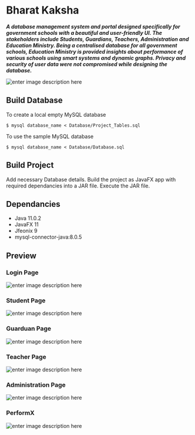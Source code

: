 
# Bharat Kaksha

***A database management system and portal designed specifically for government schools with a beautiful and user-friendly UI. The stakeholders include Students, Guardians, Teachers, Administration and Education Ministry. Being a centralised database for all government schools, Education Ministry is provided insights about performance of various schools using smart systems and dynamic graphs. Privacy and security of user data were not compromised while designing the database.***

![enter image description here](https://raw.githubusercontent.com/anuneetanand/Images/master/DBMS/BK-1.png)


## Build Database

To create a local empty MySQL database
```
$ mysql database_name < Database/Project_Tables.sql
```
To use the sample MySQL database
```
$ mysql database_name < Database/Database.sql
```

## Build Project

Add necessary Database details.
Build the project as JavaFX app with required dependancies into a JAR file.
Execute the JAR file.

## Dependancies

 -  Java 11.0.2
 - JavaFX 11
 - Jfeonix 9
 - mysql-connector-java:8.0.5

## Preview

### Login Page
![enter image description here](https://raw.githubusercontent.com/anuneetanand/Images/master/DBMS/BK-2.png)

### Student Page
![enter image description here](https://raw.githubusercontent.com/anuneetanand/Images/master/DBMS/BK-3.png)

### Guarduan Page
![enter image description here](https://raw.githubusercontent.com/anuneetanand/Images/master/DBMS/BK-4.png)

### Teacher Page
![enter image description here](https://raw.githubusercontent.com/anuneetanand/Images/master/DBMS/BK-5.png)

### Administration Page
![enter image description here](https://raw.githubusercontent.com/anuneetanand/Images/master/DBMS/BK-6.png)

### PerformX
![enter image description here](https://raw.githubusercontent.com/anuneetanand/Images/master/DBMS/BK-7.png)
